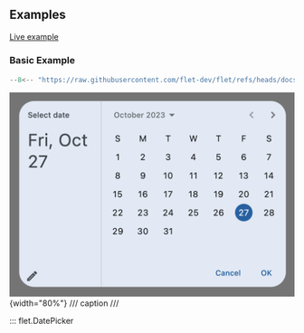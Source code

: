 ## Examples

[Live example](https://flet-controls-gallery.fly.dev/dialogs/datepicker)

### Basic Example

```python
--8<-- "https://raw.githubusercontent.com/flet-dev/flet/refs/heads/docs/sdk/python/examples/python/controls/date-picker/basic.py"
```

![basic](https://raw.githubusercontent.com/flet-dev/flet/docs/sdk/python/examples/python/controls/date-picker/media/basic.png){width="80%"}
/// caption
///

::: flet.DatePicker

